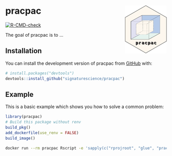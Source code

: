 
<!-- README.md is generated from README.Rmd. Please edit that file -->

# pracpac <a href='https://github.com/signaturescience/pracpac'><img src='man/figures/logo.png' align="right" height="150" /></a>

<!-- badges: start -->

[![R-CMD-check](https://github.com/signaturescience/pracpac/actions/workflows/R-CMD-check.yaml/badge.svg)](https://github.com/signaturescience/pracpac/actions/workflows/R-CMD-check.yaml)
<!-- badges: end -->

The goal of pracpac is to …

## Installation

You can install the development version of pracpac from
[GitHub](https://github.com/) with:

``` r
# install.packages("devtools")
devtools::install_github("signaturescience/pracpac")
```

## Example

This is a basic example which shows you how to solve a common problem:

``` r
library(pracpac)
# Build this package without renv
build_pkg()
add_dockerfile(use_renv = FALSE)
build_image()
```

``` sh
docker run --rm pracpac Rscript -e 'sapply(c("rprojroot", "glue", "pracpac"), packageVersion); R.version.string'
```
